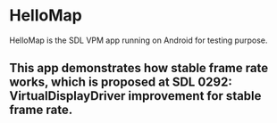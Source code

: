 # HelloMap
HelloMap is the SDL VPM app running on Android for testing purpose.

## This app demonstrates how stable frame rate works, which is proposed at SDL 0292: VirtualDisplayDriver improvement for stable frame rate.
